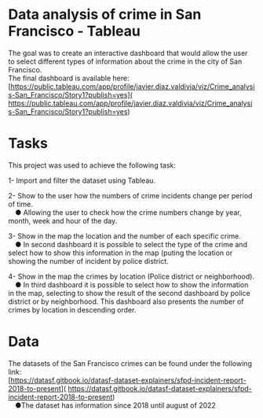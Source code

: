 # Data analysis of crime in San Francisco - Tableau
The goal was to create an interactive dashboard that would allow the user to select different types of information about the crime in the city of San Francisco.  
The final dashboard is available here:  
[https://public.tableau.com/app/profile/javier.diaz.valdivia/viz/Crime_analysis-San_Francisco/Story1?publish=yes]( https://public.tableau.com/app/profile/javier.diaz.valdivia/viz/Crime_analysis-San_Francisco/Story1?publish=yes)  

# Tasks
This project was used to achieve the following task:  

1- Import and filter the dataset using Tableau.

2- Show to the user how the numbers of crime incidents change per period of time.  
&emsp;● Allowing the user to check how the crime numbers change by year, month, week and hour of the day.

3- Show in the map the location and the number of each specific crime.  
&emsp;● In second dashboard it is possible to select the type of the crime and select how to show this information in the map (puting the location or showing the number of incident by police district.

4- Show in the map the crimes by location (Police district or neighborhood).  
&emsp;● In third dashboard it is possible to select how to show the information in the map, selecting to show the result of the second dashboard by police district or by neighborhood. This dashboard also presents the number of crimes by location in descending order.

# Data
The datasets of the San Francisco crimes can be found under the following link:  
[https://datasf.gitbook.io/datasf-dataset-explainers/sfpd-incident-report-2018-to-present]( https://datasf.gitbook.io/datasf-dataset-explainers/sfpd-incident-report-2018-to-present)  
&emsp;●The dataset has information since 2018 until august of 2022
